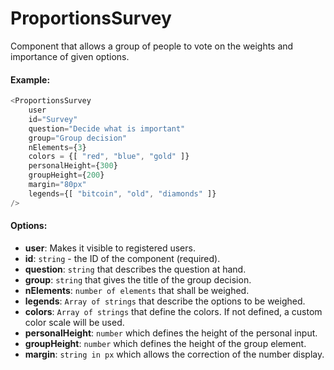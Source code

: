 # ProportionsSurvey

Component that allows a group of people to vote on the weights and importance of given options.

#### Example:

``` js
<ProportionsSurvey 
    user
    id="Survey"
    question="Decide what is important"
    group="Group decision"
    nElements={3}
    colors = {[ "red", "blue", "gold" ]}
    personalHeight={300}
    groupHeight={200}
    margin="80px"
    legends={[ "bitcoin", "old", "diamonds" ]}
/>
```

#### Options:

* __user__: Makes it visible to registered users.
* __id__: `string` - the ID of the component (required).
* __question__: `string` that describes the question at hand.
* __group__: `string` that gives the title of the group decision.
* __nElements__: `number of elements` that shall be weighed.
* __legends__: `Array of strings` that describe the options to be weighed.
* __colors__: `Array of strings` that define the colors. If not defined, a custom color scale will be used.
* __personalHeight__: `number` which defines the height of the personal input.
* __groupHeight__: `number` which defines the height of the group element.
* __margin__: `string in px` which allows the correction of the number display.








